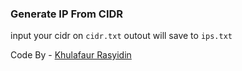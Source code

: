 ### Generate IP From CIDR

input your cidr on `cidr.txt`
outout will save to `ips.txt`

Code By - [Khulafaur Rasyidin](https://rasyid.in)